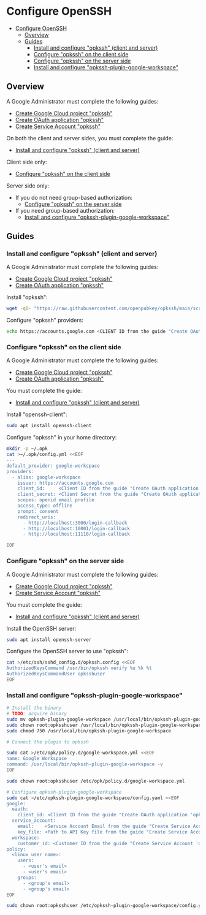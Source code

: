 # Configure OpenSSH

- [Configure OpenSSH](#configure-openssh)
  - [Overview](#overview)
  - [Guides](#guides)
    - [Install and configure "opkssh" (client and server)](#install-and-configure-opkssh-client-and-server)
    - [Configure "opkssh" on the client side](#configure-opkssh-on-the-client-side)
    - [Configure "opkssh" on the server side](#configure-opkssh-on-the-server-side)
    - [Install and configure "opkssh-plugin-google-workspace"](#install-and-configure-opkssh-plugin-google-workspace)

## Overview

A Google Administrator must complete the following guides:
- [Create Google Cloud project "opkssh"](./../google-cloud-project/README.md)
- [Create OAuth application "opkssh"](./../google-oauth-application/README.md)
- [Create Service Account "opkssh"](./google-service-account/README.md)

On both the client and server sides, you must complete the guide:
- [Install and configure "opkssh" (client and server)](#install-and-configure-opkssh-client-and-server)

Client side only:
- [Configure "opkssh" on the client side](#configure-opkssh-on-the-client-side)

Server side only:
- If you do not need group-based authorization:
  - [Configure "opkssh" on the server side](#configure-opkssh-on-the-server-side)
- If you need group-based authorization:
  - [Install and configure "opkssh-plugin-google-workspace"](#install-and-configure-opkssh-plugin-google-workspace)
  
## Guides

### Install and configure "opkssh" (client and server)

A Google Administrator must complete the following guides:
- [Create Google Cloud project "opkssh"](./../google-cloud-project/README.md)
- [Create OAuth application "opkssh"](./../google-oauth-application/README.md)

Install "opkssh":
```bash
wget -qO- "https://raw.githubusercontent.com/openpubkey/opkssh/main/scripts/install-linux.sh" | sudo bash
```

Configure "opkssh" providers:
```bash
echo https://accounts.google.com <CLIENT ID from the guide "Create OAuth application 'opkssh'"> 24h | sudo tee /etc/opk/providers
```

### Configure "opkssh" on the client side

A Google Administrator must complete the following guides:
- [Create Google Cloud project "opkssh"](./../google-cloud-project/README.md)
- [Create OAuth application "opkssh"](./../google-oauth-application/README.md)

You must complete the guide:
- [Install and configure "opkssh" (client and server)](#install-and-configure-opkssh-client-and-server)

Install "openssh-client":
```bash
sudo apt install openssh-client
```

Configure "opkssh" in your home directory:
```bash
mkdir -p ~/.opk
cat >~/.opk/config.yml <<EOF
---
default_provider: google-workspace
providers:
  - alias: google-workspace
    issuer: https://accounts.google.com
    client_id:     <Client ID from the guide "Create OAuth application 'opkssh'"> 
    client_secret: <Client Secret from the guide "Create OAuth application 'opkssh'"> 
    scopes: openid email profile
    access_type: offline
    prompt: consent
    redirect_uris:
      - http://localhost:3000/login-callback
      - http://localhost:10001/login-callback
      - http://localhost:11110/login-callback

EOF
```

### Configure "opkssh" on the server side

A Google Administrator must complete the following guides:
- [Create Google Cloud project "opkssh"](./../google-cloud-project/README.md)
- [Create Service Account "opkssh"](./google-service-account/README.md)

You must complete the guide:
- [Install and configure "opkssh" (client and server)](#install-and-configure-opkssh-client-and-server)

Install the OpenSSH server:
```bash
sudo apt install openssh-server
```

Configure the OpenSSH server to use "opkssh":
```bash
cat >/etc/ssh/sshd_config.d/opkssh.config <<EOF
AuthorizedKeysCommand /usr/bin/opkssh verify %u %k %t
AuthorizedKeysCommandUser opksshuser
EOF
```

### Install and configure "opkssh-plugin-google-workspace"

```bash
# Install the binary
# TODO: acquire binary
sudo mv opkssh-plugin-google-workspace /usr/local/bin/opkssh-plugin-google-workspace
sudo chown root:opksshuser /usr/local/bin/opkssh-plugin-google-workspace
sudo chmod 750 /usr/local/bin/opkssh-plugin-google-workspace

# Connect the plugin to opkssh

sudo cat >/etc/opk/policy.d/google-workspace.yml <<EOF
name: Google Workspace
command: /usr/local/bin/opkssh-plugin-google-workspace -v
EOF

sudo chown root:opksshuser /etc/opk/policy.d/google-workspace.yml

# Configure opkssh-plugin-google-workspace
sudo cat >/etc/opkssh-plugin-google-workspace/config.yaml <<EOF
google:
  oauth:
    client_id: <Client ID from the guide "Create OAuth application 'opkssh'"> 
  service_account:
    email:    <Service Account Email from the guide "Create Service Account 'opkssh'">
    key_file: <Path to API Key file from the guide "Create Service Account 'opkssh'">
  workspace:  
    customer_id: <Customer ID from the guide "Create Service Account 'opkssh'">
policy:
  <linux user name>:
    users:
      - <user's email>
      - <user's email>
    groups:
      - <group's email>
      - <group's email>
EOF

sudo chown root:opksshuser /etc/opkssh-plugin-google-workspace/config.yaml
```
